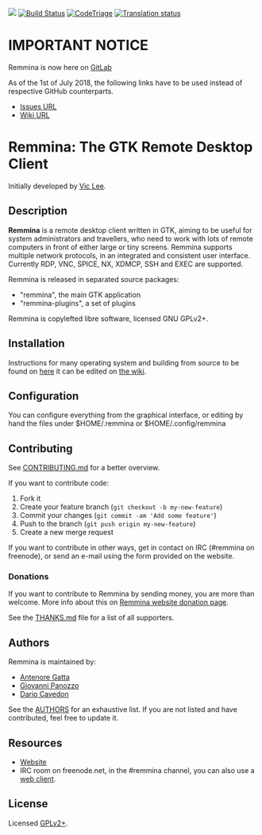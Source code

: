[![](https://img.shields.io/liberapay/receives/Remmina.svg?logo=liberapay)](https://liberapay.com/Remmina/donate)
[![Build Status](https://gitlab.com/Remmina/Remmina/badges/master/build.svg)](https://gitlab.com/Remmina/Remmina/pipelines)
[![CodeTriage](https://www.codetriage.com/freerdp/remmina/badges/users.svg)](https://www.codetriage.com/freerdp/remmina)
[![Translation status](https://hosted.weblate.org/widgets/remmina/-/remmina/svg-badge.svg)](https://hosted.weblate.org/engage/remmina/?utm_source=widget)

# IMPORTANT NOTICE

Remmina is now here on [GitLab](https://gitlab.com/Remmina/Remmina)

As of the 1st of July 2018, the following links have to be used instead of respective GitHub counterparts.

* [Issues URL](https://gitlab.com/Remmina/Remmina/issues)
* [Wiki URL](https://gitlab.com/Remmina/Remmina/wikis/home)

# Remmina: The GTK Remote Desktop Client

Initially developed by [Vic Lee](https://github.com/llyzs).

## Description
**Remmina** is a remote desktop client written in GTK, aiming to be useful for
system administrators and travellers, who need to work with lots of remote
computers in front of either large or tiny screens. Remmina supports
multiple network protocols, in an integrated and consistent user interface.
Currently RDP, VNC, SPICE, NX, XDMCP, SSH and EXEC are supported.

Remmina is released in separated source packages:
* "remmina", the main GTK application
* "remmina-plugins", a set of plugins

Remmina is copylefted libre software, licensed GNU GPLv2+.

## Installation
Instructions for many operating system and building from source to be found on [here](https://remmina.org/how-to-install-remmina/)
it can be edited on [the wiki](https://gitlab.com/Remmina/Remmina/wikis/home).

## Configuration

You can configure everything from the graphical interface, or editing by hand the files under $HOME/.remmina or $HOME/.config/remmina

## Contributing

See [CONTRIBUTING.md](CONTRIBUTING.md) for a better overview.

If you want to contribute code:

1. Fork it
2. Create your feature branch (`git checkout -b my-new-feature`)
3. Commit your changes (`git commit -am 'Add some feature'`)
4. Push to the branch (`git push origin my-new-feature`)
5. Create a new merge request

If you want to contribute in other ways, get in contact on IRC (#remmina on freenode), or send an e-mail using the form provided on the website.

### Donations

If you want to contribute to Remmina by sending money, you are more than welcome.
More info about this on [Remmina website donation page](https://remmina.org/wp/donations/).

See the [THANKS.md](THANKS.md) file for a list of all supporters.

## Authors

Remmina is maintained by:

 * [Antenore Gatta](https://gitlab.com/antenore)
 * [Giovanni Panozzo](https://gitlab.com/giox069)
 * [Dario Cavedon](https://gitlab.com/ic3d)

See the [AUTHORS](AUTHORS) for an exhaustive list.
If you are not listed and have contributed, feel free to update it.

## Resources

 * [Website](https://www.remmina.org/)
 * IRC room on freenode.net, in the #remmina channel, you can also use a [web client](https://kiwiirc.com/client/irc.freenode.net/?nick=remminer|?#remmina/).

## License

Licensed [GPLv2+](https://gitlab.com/Remmina/Remmina/blob/master/COPYING).